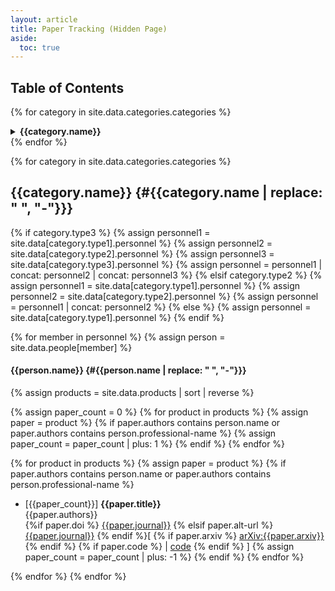 ```yaml
---
layout: article
title: Paper Tracking (Hidden Page)
aside:
  toc: true
---
```



## Table of Contents

{% for category in site.data.categories.categories %}
<div><details>
{%- if category.type3 %}
{%- assign personnel1 = site.data[category.type1].personnel %}
{%- assign personnel2 = site.data[category.type2].personnel %}
{%- assign personnel3 = site.data[category.type3].personnel %}
{%- assign personnel = personnel1 | concat: personnel2 | concat: personnel3 %}
{%- elsif category.type2 %}
{%- assign personnel1 = site.data[category.type1].personnel %}
{%- assign personnel2 = site.data[category.type2].personnel %}
{%- assign personnel = personnel1 | concat: personnel2 %}
{%- else %}
{%- assign personnel = site.data[category.type1].personnel %}
{%- endif -%}
<summary><b>{{category.name}}</b></summary>
<ul>
{%- for member in personnel -%}
{%- assign person = site.data.people[member] -%}
<li><a href="#{{person.name | replace: " ", "-"}}">{{person.name}}</a></li>
{%- endfor -%}
</ul><br>

</details>
</div>
{% endfor %}




{% for category in site.data.categories.categories  %}

## {{category.name}} {#{{category.name | replace: " ", "-"}}}

{% if category.type3 %}
{% assign personnel1 = site.data[category.type1].personnel %}
{% assign personnel2 = site.data[category.type2].personnel %}
{% assign personnel3 = site.data[category.type3].personnel %}
{% assign personnel = personnel1 | concat: personnel2 | concat: personnel3 %}
{% elsif category.type2 %}
{% assign personnel1 = site.data[category.type1].personnel %}
{% assign personnel2 = site.data[category.type2].personnel %}
{% assign personnel = personnel1 | concat: personnel2 %}
{% else %}
{% assign personnel = site.data[category.type1].personnel %}
{% endif %}

{% for member in personnel  %}
{% assign person = site.data.people[member] %}

#### {{person.name}} {#{{person.name | replace: " ", "-"}}}

{% assign products = site.data.products | sort | reverse %}

<!-- First count the number of papers -->
{% assign paper_count = 0 %}
{% for product in products %}
{% assign paper = product %}
{% if paper.authors contains person.name or paper.authors contains person.professional-name %}
{% assign paper_count = paper_count | plus: 1 %}
{% endif %}
{% endfor %}


<!-- Then display the papers -->
{% for product in products %}
{% assign paper = product %}
{% if paper.authors contains person.name or paper.authors contains person.professional-name %}
 * [{{paper_count}}] **{{paper.title}}** <br>
{{paper.authors}} <br>
{%if paper.doi %} [{{paper.journal}}]({{paper.doi}}) {% elsif paper.alt-url %} [{{paper.journal}}]({{paper.alt-url}}) {% endif %}[ {% if paper.arxiv %} [arXiv:{{paper.arxiv}}](https://arxiv.org/abs/{{paper.arxiv}}) {% endif %} {% if paper.code %} | [code]({{paper.code}}) {% endif %} ]
{% assign paper_count = paper_count | plus: -1 %}
{% endif %}
{% endfor %}


{% endfor %}
{% endfor %}
